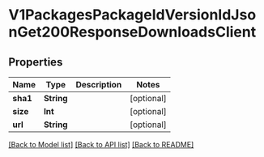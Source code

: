 # V1PackagesPackageIdVersionIdJsonGet200ResponseDownloadsClient

## Properties
Name | Type | Description | Notes
------------ | ------------- | ------------- | -------------
**sha1** | **String** |  | [optional] 
**size** | **Int** |  | [optional] 
**url** | **String** |  | [optional] 

[[Back to Model list]](../README.md#documentation-for-models) [[Back to API list]](../README.md#documentation-for-api-endpoints) [[Back to README]](../README.md)


